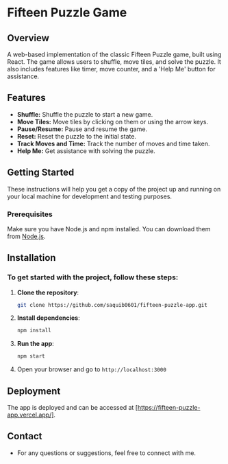 # Fifteen Puzzle Game

## Overview

A web-based implementation of the classic Fifteen Puzzle game, built using React. The game allows users to shuffle, move tiles, and solve the puzzle. It also includes features like timer, move counter, and a 'Help Me' button for assistance.

## Features

- **Shuffle:** Shuffle the puzzle to start a new game.
- **Move Tiles:** Move tiles by clicking on them or using the arrow keys.
- **Pause/Resume:** Pause and resume the game.
- **Reset:** Reset the puzzle to the initial state.
- **Track Moves and Time:** Track the number of moves and time taken.
- **Help Me:** Get assistance with solving the puzzle.

## Getting Started

These instructions will help you get a copy of the project up and running on your local machine for development and testing purposes.

### Prerequisites

Make sure you have Node.js and npm installed. You can download them from [Node.js](https://nodejs.org/).


## Installation

### To get started with the project, follow these steps:

1. **Clone the repository**:
   ```bash
   git clone https://github.com/saquib0601/fifteen-puzzle-app.git

2. **Install dependencies**:
    ```bash
    npm install

3. **Run the app**:
    ```bash
    npm start

4. Open your browser and go to `http://localhost:3000`

## Deployment

The app is deployed and can be accessed at [https://fifteen-puzzle-app.vercel.app/].

## Contact
- For any questions or suggestions, feel free to connect with me.